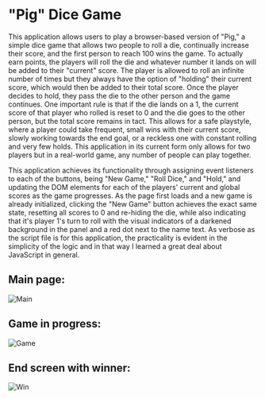 # "Pig" Dice Game

This application allows users to play a browser-based version of "Pig," a simple dice game that allows two people to roll a die, continually increase their score, and the first person to reach 100 wins the game. To actually earn points, the players will roll the die and whatever number it lands on will be added to their "current" score. The player is allowed to roll an infinite number of times but they always have the option of "holding" their current score, which would then be added to their total score. Once the player decides to hold, they pass the die to the other person and the game continues. One important rule is that if the die lands on a 1, the current score of that player who rolled is reset to 0 and the die goes to the other person, but the total score remains in tact. This allows for a safe playstyle, where a player could take frequent, small wins with their current score, slowly working towards the end goal, or a reckless one with constant rolling and very few holds. This application in its current form only allows for two players but in a real-world game, any number of people can play together.

This application achieves its functionality through assigning event listeners to each of the buttons, being "New Game," "Roll Dice," and "Hold," and updating the DOM elements for each of the players' current and global scores as the game progresses. As the page first loads and a new game is already initialized, clicking the "New Game" button achieves the exact same state, resetting all scores to 0 and re-hiding the die, while also indicating that it's player 1's turn to roll with the visual indicators of a darkened background in the panel and a red dot next to the name text. As verbose as the script file is for this application, the practicality is evident in the simplicity of the logic and in that way I learned a great deal about JavaScript in general.

## Main page:

![Main](https://i.imgur.com/wcHAPbv.png?1 'Main')

## Game in progress:

![Game](https://i.imgur.com/qCAXy5G.png?1 'Game')

## End screen with winner:

![Win](https://i.imgur.com/r421Hi3.png?1 'Win')